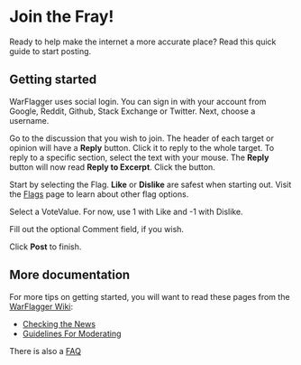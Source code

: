 # Join the Fray!

Ready to help make the internet a more accurate place? Read this quick guide to start posting.


## Getting started

WarFlagger uses social login. You can sign in with your account from Google, Reddit, Github, Stack Exchange or Twitter. Next, choose a username.

Go to the discussion that you wish to join. The header of each target or opinion will have a **Reply** button. Click it to reply to the whole target. To reply to a specific section, select the text with your mouse. The **Reply** button will now read **Reply to Excerpt**. Click the button.

Start by selecting the Flag. **Like** or **Dislike** are safest when starting out. Visit the [Flags](http://warflagger.net/flags/) page to learn about other flag options.

Select a VoteValue. For now, use 1 with Like and -1 with Dislike.

Fill out the optional Comment field, if you wish.

Click **Post** to finish.

## More documentation

For more tips on getting started, you will want to read these pages from the [WarFlagger Wiki](https://github.com/BnMcGn/warflagger/wiki/):

- [Checking the News](https://github.com/BnMcGn/warflagger/wiki/Checking-the-News)
- [Guidelines For Moderating](https://github.com/BnMcGn/warflagger/wiki/Guidelines-for-Moderating)

There is also a [FAQ](http://warflagger.net/faq/)


